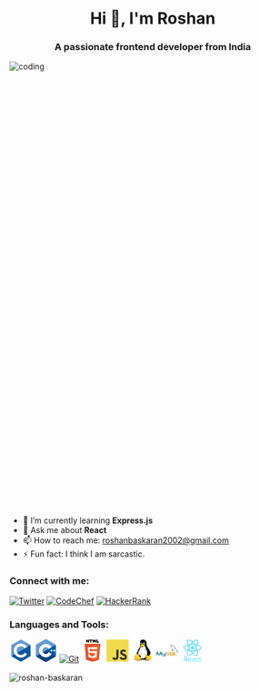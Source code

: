 <h1 align="center">Hi 👋, I'm Roshan</h1>
<h3 align="center">A passionate frontend developer from India</h3>

<img align="right" src="https://camo.githubusercontent.com/8bf6f6d78abc81fcf9c49f10649423e73ea44bc248e83aaae8759d401c829a84/68747470733a2f2f70687973696373677572756b756c2e66696c65732e776f726470726573732e636f6d2f323031392f30322f6368617261637465722d312e676966" height="800" width="1000" alt="coding">

<ul>
  <li>🌱 I’m currently learning <strong>Express.js</strong></li>
  <li>💬 Ask me about <strong>React</strong></li>
  <li>📫 How to reach me: <a href="mailto:roshanbaskaran2002@gmail.com">roshanbaskaran2002@gmail.com</a></li>
  <li>⚡ Fun fact: I think I am sarcastic.</li>
</ul>

<h3>Connect with me:</h3>
<p>
  <a href="https://twitter.com/roshanbaskaran" target="_blank"><img src="https://raw.githubusercontent.com/rahuldkjain/github-profile-readme-generator/master/src/images/icons/Social/twitter.svg" alt="Twitter" height="30" width="40"></a>
  <a href="https://www.codechef.com/users/roshanbaskaran" target="_blank"><img src="https://cdn.jsdelivr.net/npm/simple-icons@3.1.0/icons/codechef.svg" alt="CodeChef" height="30" width="40"></a>
  <a href="https://www.hackerrank.com/@roshanbaskaran21" target="_blank"><img src="https://raw.githubusercontent.com/rahuldkjain/github-profile-readme-generator/master/src/images/icons/Social/hackerrank.svg" alt="HackerRank" height="30" width="40"></a>
</p>

<h3>Languages and Tools:</h3>
<p>
  <a href="https://www.cprogramming.com/" target="_blank" rel="noreferrer"><img src="https://raw.githubusercontent.com/devicons/devicon/master/icons/c/c-original.svg" alt="C" height="40" width="40"></a>
  <a href="https://www.w3schools.com/cpp/" target="_blank" rel="noreferrer"><img src="https://raw.githubusercontent.com/devicons/devicon/master/icons/cplusplus/cplusplus-original.svg" alt="C++" height="40" width="40"></a>
  <a href="https://git-scm.com/" target="_blank" rel="noreferrer"><img src="https://www.vectorlogo.zone/logos/git-scm/git-scm-icon.svg" alt="Git" height="40" width="40"></a>
  <a href="https://www.w3.org/html/" target="_blank" rel="noreferrer"><img src="https://raw.githubusercontent.com/devicons/devicon/master/icons/html5/html5-original-wordmark.svg" alt="HTML5" height="40" width="40"></a>
  <a href="https://developer.mozilla.org/en-US/docs/Web/JavaScript" target="_blank" rel="noreferrer"><img src="https://raw.githubusercontent.com/devicons/devicon/master/icons/javascript/javascript-original.svg" alt="JavaScript" height="40" width="40"></a>
  <a href="https://www.linux.org/" target="_blank" rel="noreferrer"><img src="https://raw.githubusercontent.com/devicons/devicon/master/icons/linux/linux-original.svg" alt="Linux" height="40" width="40"></a>
  <a href="https://www.mysql.com/" target="_blank" rel="noreferrer"><img src="https://raw.githubusercontent.com/devicons/devicon/master/icons/mysql/mysql-original-wordmark.svg" alt="MySQL" height="40" width="40"></a>
  <a href="https://reactjs.org/" target="_blank" rel="noreferrer"><img src="https://raw.githubusercontent.com/devicons/devicon/master/icons/react/react-original-wordmark.svg" alt="React" height="40" width="40"></a>
</p>

<img align="center" src="https://github-readme-stats.vercel.app/api/top-langs?username=roshan-baskaran&show_icons=true&locale=en&layout=compact" alt="roshan-baskaran">
